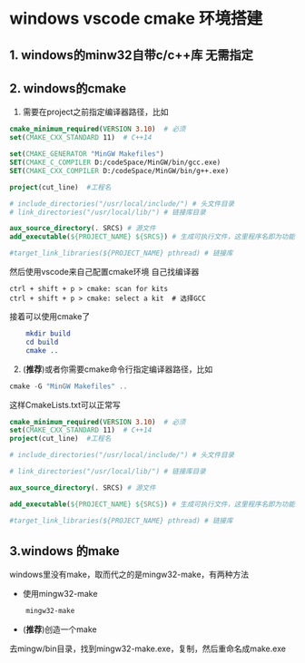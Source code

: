 # windows vscode cmake 环境搭建

## 1. windows的minw32自带c/c++库 无需指定

## 2. windows的cmake 
1. 需要在project之前指定编译器路径，比如

```cmake
cmake_minimum_required(VERSION 3.10)  # 必须
set(CMAKE_CXX_STANDARD 11)	# C++14

set(CMAKE_GENERATOR "MinGW Makefiles")
SET(CMAKE_C_COMPILER D:/codeSpace/MinGW/bin/gcc.exe)
SET(CMAKE_CXX_COMPILER D:/codeSpace/MinGW/bin/g++.exe)

project(cut_line)  #工程名

# include_directories("/usr/local/include/") # 头文件目录
# link_directories("/usr/local/lib/") # 链接库目录

aux_source_directory(. SRCS) # 源文件
add_executable(${PROJECT_NAME} ${SRCS}) # 生成可执行文件，这里程序名即为功能名

#target_link_libraries(${PROJECT_NAME} pthread) # 链接库
```
然后使用vscode来自己配置cmake环境 自己找编译器
```text
ctrl + shift + p > cmake: scan for kits 
ctrl + shift + p > cmake: select a kit  # 选择GCC
```
接着可以使用cmake了
```cmake
    mkdir build
    cd build
    cmake ..
```

2. (**推荐**)或者你需要cmake命令行指定编译器路径，比如
```powershell
cmake -G "MinGW Makefiles" ..
```
这样CmakeLists.txt可以正常写
```cmake
cmake_minimum_required(VERSION 3.10)  # 必须
set(CMAKE_CXX_STANDARD 11)	# C++14
project(cut_line)  #工程名

# include_directories("/usr/local/include/") # 头文件目录

# link_directories("/usr/local/lib/") # 链接库目录

aux_source_directory(. SRCS) # 源文件

add_executable(${PROJECT_NAME} ${SRCS}) # 生成可执行文件，这里程序名即为功能名

#target_link_libraries(${PROJECT_NAME} pthread) # 链接库
```

## 3.windows 的make

windows里没有make，取而代之的是mingw32-make，有两种方法
- 使用mingw32-make
```powershell
    mingw32-make
```
- (**推荐**)创造一个make

去mingw/bin目录，找到mingw32-make.exe，复制，然后重命名成make.exe
